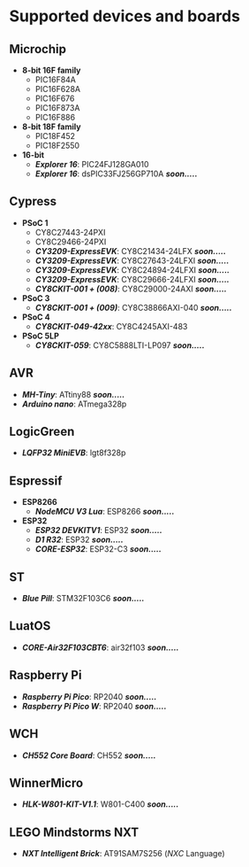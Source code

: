 # Supported devices and boards

## Microchip
- **8-bit 16F family**
    - PIC16F84A
    - PIC16F628A
    - PIC16F676
    - PIC16F873A
    - PIC16F886
- **8-bit 18F family**
    - PIC18F452
    - PIC18F2550
- **16-bit**
    - **_Explorer 16_**: PIC24FJ128GA010
    - **_Explorer 16_**: dsPIC33FJ256GP710A **_soon....._**

## Cypress
- **PSoC 1**
    - CY8C27443-24PXI
    - CY8C29466-24PXI
    - **_CY3209-ExpressEVK_**: CY8C21434-24LFX  **_soon....._**
    - **_CY3209-ExpressEVK_**: CY8C27643-24LFXI **_soon....._**
    - **_CY3209-ExpressEVK_**: CY8C24894-24LFXI **_soon....._**
    - **_CY3209-ExpressEVK_**: CY8C29666-24LFXI **_soon....._**
    - **_CY8CKIT-001 + (008)_**: CY8C29000-24AXI **_soon....._**
- **PSoC 3**
    - **_CY8CKIT-001 + (009)_**: CY8C38866AXI-040 **_soon....._**
- **PSoC 4**
  - **_CY8CKIT-049-42xx_**: CY8C4245AXI-483
- **PSoC 5LP**
    - **_CY8CKIT-059_**: CY8C5888LTI-LP097 **_soon....._**

## AVR
- **_MH-Tiny_**: ATtiny88 **_soon....._** 
- **_Arduino nano_**: ATmega328p

## LogicGreen 
- **_LQFP32 MiniEVB_**: lgt8f328p

## Espressif
- **ESP8266**
    - **_NodeMCU V3 Lua_**: ESP8266 **_soon....._**
- **ESP32**
    - **_ESP32 DEVKITV1_**: ESP32 **_soon....._**
    - **_D1 R32_**: ESP32 **_soon....._**
    - **_CORE-ESP32_**: ESP32-C3 **_soon....._**

## ST
- **_Blue Pill_**: STM32F103C6 **_soon....._**

## LuatOS
- **_CORE-Air32F103CBT6_**: air32f103 **_soon....._**

## Raspberry Pi
- **_Raspberry Pi Pico_**: RP2040 **_soon....._**
- **_Raspberry Pi Pico W_**: RP2040 **_soon....._**

## WCH
- **_CH552 Core Board_**: CH552 **_soon....._**

## WinnerMicro
- **_HLK-W801-KIT-V1.1_**: W801-C400 **_soon....._**

## LEGO Mindstorms NXT
- **_NXT Intelligent Brick_**: AT91SAM7S256 (_NXC_ Language)